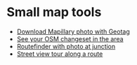 # Small map tools

- [Download Mapillary photo with Geotag](https://tankaru.github.io/maptools/mapillaryPhotoGeotagging.html)
- [See your OSM changeset in the area](https://tankaru.github.io/maptools/YourChangesetsAroundHere.html)
- [Routefinder with photo at junction](https://tankaru.github.io/maptools/routeFinder.html)
- [Street view tour along a route](https://tankaru.github.io/maptools/routeTour.html)
